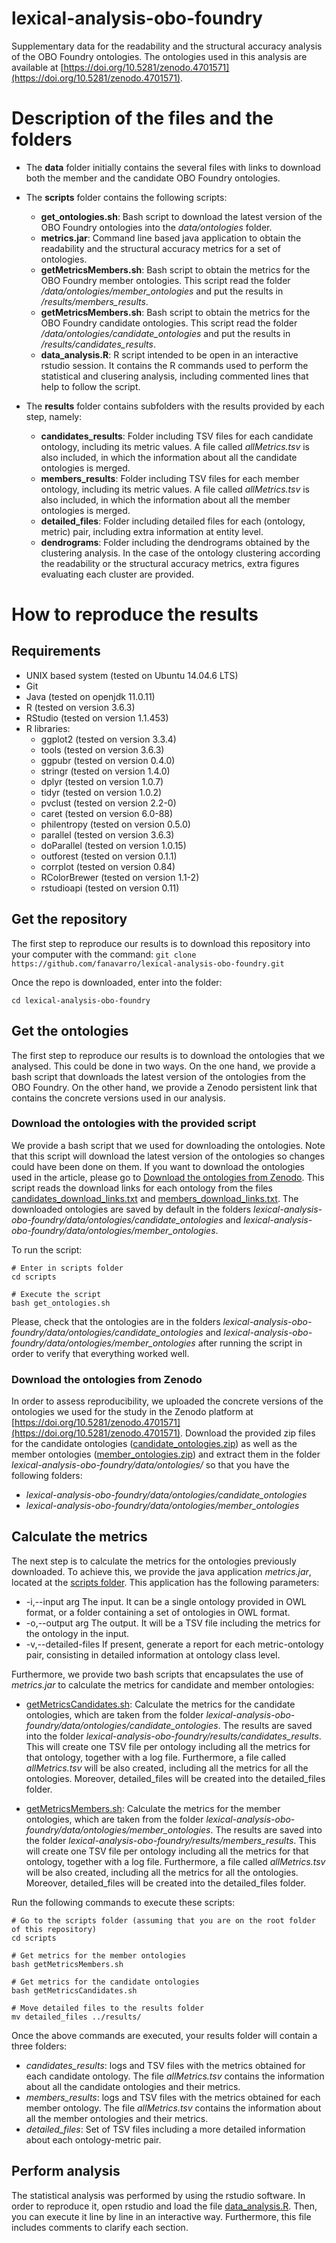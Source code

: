 # lexical-analysis-obo-foundry
Supplementary data for the readability and the structural accuracy analysis of the OBO Foundry ontologies. The ontologies used in this analysis are available at [https://doi.org/10.5281/zenodo.4701571](https://doi.org/10.5281/zenodo.4701571).

# Description of the files and the folders

- The **data** folder initially contains the several files with links to download both the member and the candidate OBO Foundry ontologies.

- The **scripts** folder contains the following scripts:
    - **get_ontologies.sh**: Bash script to download the latest version of the OBO Foundry ontologies into the *data/ontologies* folder.
    - **metrics.jar**: Command line based java application to obtain the readability and the structural accuracy metrics for a set of ontologies.
    - **getMetricsMembers.sh**: Bash script to obtain the metrics for the OBO Foundry member ontologies. This script read the folder */data/ontologies/member_ontologies* and put the results in */results/members_results*.
    - **getMetricsMembers.sh**: Bash script to obtain the metrics for the OBO Foundry candidate ontologies. This script read the folder */data/ontologies/candidate_ontologies* and put the results in */results/candidates_results*.
    - **data_analysis.R**: R script intended to be open in an interactive rstudio session. It contains the R commands used to perform the statistical and clusering analysis, including commented lines that help to follow the script.

- The **results** folder contains subfolders with the results provided by each step, namely:
    - **candidates_results**: Folder including TSV files for each candidate ontology, including its metric values. A file called *allMetrics.tsv* is also included, in which the information about all the candidate ontologies is merged.
    - **members_results**: Folder including TSV files for each member ontology, including its metric values. A file called *allMetrics.tsv* is also included, in which the information about all the member ontologies is merged.
    - **detailed_files**: Folder including detailed files for each (ontology, metric) pair, including extra information at entity level.
    - **dendrograms**: Folder including the dendrograms obtained by the clustering analysis. In the case of the ontology clustering according the readability or the structural accuracy metrics, extra figures evaluating each cluster are provided.

# How to reproduce the results

## Requirements
- UNIX based system (tested on Ubuntu 14.04.6 LTS)
- Git
- Java (tested on openjdk 11.0.11)
- R (tested on version 3.6.3)
- RStudio (tested on version 1.1.453)
- R libraries:
    - ggplot2 (tested on version 3.3.4)
    - tools (tested on version 3.6.3)
    - ggpubr (tested on version 0.4.0)
    - stringr (tested on version 1.4.0)
    - dplyr (tested on version 1.0.7)
    - tidyr (tested on version 1.0.2)
    - pvclust (tested on version 2.2-0)
    - caret (tested on version 6.0-88)
    - philentropy (tested on version 0.5.0)
    - parallel (tested on version 3.6.3)
    - doParallel (tested on version 1.0.15)
    - outforest (tested on version 0.1.1)
    - corrplot (tested on version 0.84)
    - RColorBrewer (tested on version 1.1-2)
    - rstudioapi (tested on version 0.11)


## Get the repository
The first step to reproduce our results is to download this repository into your computer with the command:
`git clone https://github.com/fanavarro/lexical-analysis-obo-foundry.git`

Once the repo is downloaded, enter into the folder:

`cd lexical-analysis-obo-foundry`

## Get the ontologies
The first step to reproduce our results is to download the ontologies that we analysed. This could be done in two ways. On the one hand, we provide a bash script that downloads the latest version of the ontologies from the OBO Foundry. On the other hand, we provide a Zenodo persistent link that contains the concrete versions used in our analysis.

### Download the ontologies with the provided script
We provide a bash script that we used for downloading the ontologies. Note that this script will download the latest version of the ontologies so changes could have been done on them. If you want to download the ontologies used in the article, please go to [Download the ontologies from Zenodo](#download-the-ontologies-from-zenodo). This script reads the download links for each ontology from the files [candidates_download_links.txt](https://github.com/fanavarro/lexical-analysis-obo-foundry/blob/main/data/ontologies/candidates_download_links.txt) and [members_download_links.txt](https://github.com/fanavarro/lexical-analysis-obo-foundry/blob/main/data/ontologies/members_download_links.txt). The downloaded ontologies are saved by default in the folders *lexical-analysis-obo-foundry/data/ontologies/candidate_ontologies* and *lexical-analysis-obo-foundry/data/ontologies/member_ontologies*.

To run the script:

```
# Enter in scripts folder
cd scripts

# Execute the script
bash get_ontologies.sh
```

Please, check that the ontologies are in the folders *lexical-analysis-obo-foundry/data/ontologies/candidate_ontologies* and *lexical-analysis-obo-foundry/data/ontologies/member_ontologies* after running the script in order to verify that everything worked well.


### Download the ontologies from Zenodo
In order to assess reproducibility, we uploaded the concrete versions of the ontologies we used for the study in the Zenodo platform at [https://doi.org/10.5281/zenodo.4701571](https://doi.org/10.5281/zenodo.4701571). Download the provided zip files for the candidate ontologies ([candidate_ontologies.zip](https://zenodo.org/record/4701572/files/candidate_ontologies.zip?download=1)) as well as the member ontologies ([member_ontologies.zip](https://zenodo.org/record/4701572/files/member_ontologies.zip?download=1)) and extract them in the folder *lexical-analysis-obo-foundry/data/ontologies/* so that you have the following folders:

- *lexical-analysis-obo-foundry/data/ontologies/candidate_ontologies*
- *lexical-analysis-obo-foundry/data/ontologies/member_ontologies*


## Calculate the metrics
The next step is to calculate the metrics for the ontologies previously downloaded. To achieve this, we provide the java application *metrics.jar*, located at the [scripts folder](./scripts). This application has the following parameters:

- -i,--input arg      The input. It can be a single ontology provided in OWL format, or a folder containing a set of ontologies in OWL format.
- -o,--output arg     The output. It will be a TSV file including the metrics for the ontology in the input.
- -v,--detailed-files If present, generate a report for each metric-ontology pair, consisting in detailed information at ontology class level.

Furthermore, we provide two bash scripts that encapsulates the use of *metrics.jar* to calculate the metrics for candidate and member ontologies:

- [getMetricsCandidates.sh](./scripts/getMetricsCandidates.sh): Calculate the metrics for the candidate ontologies, which are taken from the folder *lexical-analysis-obo-foundry/data/ontologies/candidate_ontologies*. The results are saved into the folder *lexical-analysis-obo-foundry/results/candidates_results*. This will create one TSV file per ontology including all the metrics for that ontology, together with a log file. Furthermore, a file called *allMetrics.tsv* will be also created, including all the metrics for all the ontologies. Moreover, detailed_files will be created into the detailed_files folder.

- [getMetricsMembers.sh](./scripts/getMetricsMembers.sh): Calculate the metrics for the member ontologies, which are taken from the folder *lexical-analysis-obo-foundry/data/ontologies/member_ontologies*. The results are saved into the folder *lexical-analysis-obo-foundry/results/members_results*. This will create one TSV file per ontology including all the metrics for that ontology, together with a log file. Furthermore, a file called *allMetrics.tsv* will be also created, including all the metrics for all the ontologies. Moreover, detailed_files will be created into the detailed_files folder.

Run the following commands to execute these scripts:
```
# Go to the scripts folder (assuming that you are on the root folder of this repository)
cd scripts

# Get metrics for the member ontologies
bash getMetricsMembers.sh

# Get metrics for the candidate ontologies
bash getMetricsCandidates.sh

# Move detailed files to the results folder
mv detailed_files ../results/
```

Once the above commands are executed, your results folder will contain a three folders:

- *candidates_results*: logs and TSV files with the metrics obtained for each candidate ontology. The file *allMetrics.tsv* contains the information about all the candidate ontologies and their metrics.
- *members_results*: logs and TSV files with the metrics obtained for each member ontology. The file *allMetrics.tsv* contains the information about all the member ontologies and their metrics.
- *detailed_files*: Set of TSV files including a more detailed information about each ontology-metric pair.

## Perform analysis
The statistical analysis was performed by using the rstudio software. In order to reproduce it, open rstudio and load the file [data_analysis.R](./scripts/data_analysis.R). Then, you can execute it line by line in an interactive way. Furthermore, this file includes comments to clarify each section.
